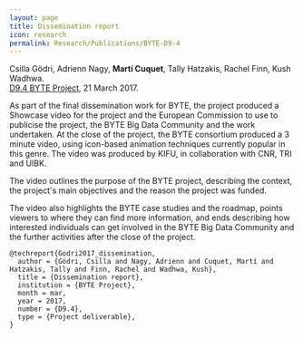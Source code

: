 ```yaml
---
layout: page
title: Dissemination report
icon: research
permalink: Research/Publications/BYTE-D9-4
---
```


Csilla Gödri, Adrienn Nagy, **Martí Cuquet**, Tally Hatzakis, Rachel Finn, Kush Wadhwa.  
[D9.4 BYTE Project](http://byte-project.eu/research), 21 March 2017.

As part of the final dissemination work for BYTE, the project produced a
Showcase video for the project and the European Commission to use to publicise
the project, the BYTE Big Data Community and the work undertaken. At the close
of the project, the BYTE consortium produced a 3 minute video, using
icon-based animation techniques currently popular in this genre. The video was
produced by KIFU, in collaboration with CNR, TRI and UIBK.

The video outlines the purpose of the BYTE project, describing the context,
the project's main objectives and the reason the project was funded.

The video also highlights the BYTE case studies and the roadmap, points
viewers to where they can find more information, and ends describing how
interested individuals can get involved in the BYTE Big Data Community and the
further activities after the close of the project.

~~~
@techreport{Godri2017_dissemination,
  author = {Gödri, Csilla and Nagy, Adrienn and Cuquet, Martí and Hatzakis, Tally and Finn, Rachel and Wadhwa, Kush},
  title = {Dissemination report},
  institution = {BYTE Project},
  month = mar,
  year = 2017,
  number = {D9.4},
  type = {Project deliverable},
}
~~~
